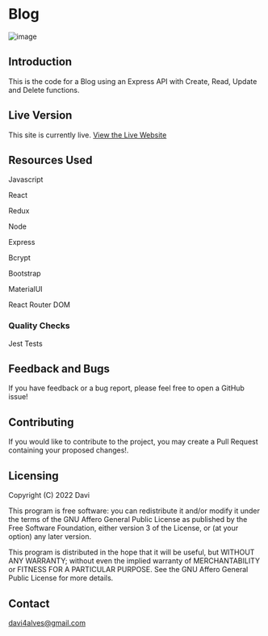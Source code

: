 # Blog

![image](https://user-images.githubusercontent.com/107776531/193677986-694ceff6-b6af-4899-a906-22ca4c496a5a.png)

## Introduction

This is the code for a Blog using an Express API with Create, Read, Update and Delete functions.

## Live Version

This site is currently live. [View the Live Website]

## Resources Used

Javascript

React

Redux

Node

Express

Bcrypt

Bootstrap

MaterialUI

React Router DOM

### Quality Checks

Jest Tests

## Feedback and Bugs

If you have feedback or a bug report, please feel free to open a GitHub issue!

## Contributing

If you would like to contribute to the project, you may create a Pull Request containing your proposed changes!.

## Licensing

Copyright (C) 2022 Davi

This program is free software: you can redistribute it and/or modify it under the terms of the GNU Affero General Public License as published by the Free Software Foundation, either version 3 of the License, or (at your option) any later version.

This program is distributed in the hope that it will be useful, but WITHOUT ANY WARRANTY; without even the implied warranty of MERCHANTABILITY or FITNESS FOR A PARTICULAR PURPOSE. See the GNU Affero General Public License for more details.

## Contact

davi4alves@gmail.com



[View the Live Website]:[https://portfolio-en-client.vercel.app/](https://blog-site-client.vercel.app/)
